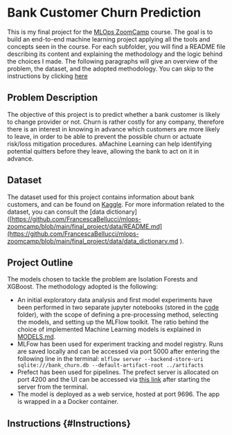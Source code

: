 # Bank Customer Churn Prediction 

This is my final project for the [MLOps ZoomCamp](https://github.com/DataTalksClub/mlops-zoomcamp/tree/main) course. The goal is to build an end-to-end machine learning project applying all the tools and concepts seen in the course. 
For each subfolder, you will find a README file describing its content and explaining the methodology and the logic behind the choices I made.
The following paragraphs will give an overview of the problem, the dataset, and the adopted methodology. You can skip to the instructions by clicking [here](https://github.com/FrancescaBellucci/mlops-zoomcamp/edit/main/final_project/README#Instructions)

## Problem Description

The objective of this project is to predict whether a bank customer is likely to change provider or not. Churn is rather costly for any company, therefore there is an interest in knowing in advance which customers are more likely to leave, in order to be able to prevent the possible churn or actuate risk/loss mitigation procedures. aMachine Learning can help identifying potential quitters before they leave, allowing the bank to act on it in advance. 

## Dataset

The dataset used for this project contains information about bank customers, and can be found on [Kaggle](https://www.kaggle.com/datasets/radheshyamkollipara/bank-customer-churn). For more information related to the dataset, you can consult the [data dictionary]([https://github.com/FrancescaBellucci/mlops-zoomcamp/blob/main/final_project/data/README.md](https://github.com/FrancescaBellucci/mlops-zoomcamp/blob/main/final_project/data/data_dictionary.md ).

## Project Outline

The models chosen to tackle the problem are Isolation Forests and XGBoost. The methodology adopted is the following: 
* An initial exploratory data analysis and first model experiments have been performed in two separate jupyter notebooks (stored in the [code](https://github.com/FrancescaBellucci/mlops-zoomcamp/blob/main/final_project/code/) folder), with the scope of defining a pre-processing method, selecting the models, and setting up the MLFlow toolkit. The ratio behind the choice of implemented Machine Learning models is explained in [MODELS.md](https://github.com/FrancescaBellucci/mlops-zoomcamp/blob/main/final_project/models/MODELS.md).
* MLFow has been used for experiment tracking and model registry. Runs are saved locally and can be accessed via port 5000 after entering the following line in the terminal:
```` mlflow server --backend-store-uri sqlite:///bank_churn.db --default-artifact-root ../artifacts ````
* Prefect has been used for pipelines. The prefect server is allocated on port 4200 and the UI can be accessed via [this link](http://127.0.0.1:4200) after starting the server from the terminal.
* The model is deployed as a web service, hosted at port 9696. The app is wrapped in a a Docker container. 

## Instructions {#Instructions}



